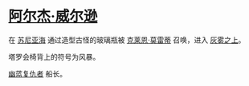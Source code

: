 # [阿尔杰·威尔逊](../人物/阿尔杰·威尔逊.md)

在 [苏尼亚海](../地区/苏尼亚海.md) 通过造型古怪的玻璃瓶被 [克莱恩·莫雷蒂](../主角身份/克莱恩·莫雷蒂.md) 召唤，进入 [灰雾之上](../特殊地点/灰雾之上.md)。

塔罗会椅背上的符号为风暴。


[幽蓝复仇者](../船只/幽蓝复仇者.md) 船长。
